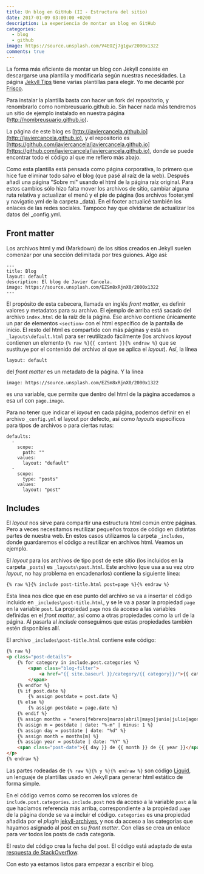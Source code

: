 ```yaml
---
title: Un blog en GitHub (II - Estructura del sitio)
date: 2017-01-09 03:00:00 +0200
description: La experiencia de montar un blog en GitHub
categories:
  - blog
  - github
image: https://source.unsplash.com/V4EOZj7g1gw/2000x1322
comments: true
---
```

La forma más eficiente de montar un blog con Jekyll consiste en descargarse una plantilla y modificarla según nuestras necesidades. La página [Jekyll Tips](http://jekyll.tips/templates/) tiene varias plantillas para elegir. Yo me decanté por [Frisco](https://github.com/CloudCannon/frisco-jekyll-template).

Para instalar la plantilla basta con hacer un fork del repositorio, y renombrarlo como nombreusuario.github.io. Sin hacer nada más tendremos un sitio de ejemplo instalado en nuestra página (http://nombreusuario.github.io).

La página de este blog es [http://javiercancela.github.io](http://javiercancela.github.io), y el repositorio es [https://github.com/javiercancela/javiercancela.github.io](https://github.com/javiercancela/javiercancela.github.io), donde se puede encontrar todo el código al que me refiero más abajo.

Como esta plantilla está pensada como página corporativa, lo primero que hice fue eliminar todo salvo el blog (que pasé al raíz de la web). Después añadí una página "Sobre mí" usando el html de la página raíz original. Para estos cambios sólo hizo falta mover los archivos de sitio, cambiar alguna ruta relativa y actualizar el menú y el pie de página (los archivos footer.yml y navigatio.yml de la carpeta _data). En el footer actualicé también los enlaces de las redes sociales. Tampoco hay que olvidarse de actualizar los datos del _config.yml. 

## Front matter
Los archivos html y md (Markdown) de los sitios creados en Jekyll suelen comenzar por una sección delimitada por tres guiones. Algo así:
```
---
title: Blog
layout: default
description: El blog de Javier Cancela.
image: https://source.unsplash.com/EZSm8xRjnX0/2000x1322
---
```

El propósito de esta cabecera, llamada en inglés _front matter_, es definir valores y metadatos para su archivo. El ejemplo de arriba está sacado del archivo `index.html` de la raíz de la página. Ese archivo contiene únicamente un par de elementos `<section>` con el html específico de la pantalla de inicio. El resto del html es compartido con más páginas y está en `_layouts\default.html` para ser reutilizado fácilmente (los archivos _layout_ contienen un elemento `{% raw %}{{ content }}{% endraw %}` que se sustituye por el contenido del archivo al que se aplica el _layout_). Así, la línea
```
layout: default
```
del _front matter_ es un metadato de la página. Y la línea
```
image: https://source.unsplash.com/EZSm8xRjnX0/2000x1322
```
es una variable, que permite que dentro del html de la página accedamos a esa url con `page.image`.

Para no tener que indicar el _layout_ en cada página, podemos definir en el archivo `_config.yml` el layout por defecto, así como _layouts_ específicos para tipos de archivos o para ciertas rutas:
```
defaults:
  -
    scope:
      path: ""
    values:
      layout: "default"
  -
    scope:
      type: "posts"
    values:
      layout: "post"
```

## Includes
El _layout_ nos sirve para compartir una estructura html común entre páginas. Pero a veces necesitamos reutilizar pequeños trozos de código en distintas partes de nuestra web. En estos casos utilizamos la carpeta `_includes`, donde guardaremos el código a reutilizar en archivos html. Veamos un ejemplo.

El _layout_ para los archivos de tipo post de este sitio (los incluidos en la carpeta `_posts`) es `_layouts\post.html`. Este archivo (que usa a su vez otro _layout_, no hay problema en encadenarlos) contiene la siguiente línea:
```
{% raw %}{% include post-title.html post=page %}{% endraw %}
```
Esta línea nos dice que en ese punto del archivo se va a insertar el código incluido en `_includes\post-title.html`, y se le va a pasar la propiedad `page` en la variable `post`. La propiedad `page` nos da acceso a las variables definidas en el _front matter_, así como a otras propiedades como la url de la página. Al pasarla al _include_ conseguimos que estas propiedades también estén disponibles allí.

El archivo `_includes\post-title.html` contiene este código:
```html
{% raw %}
<p class="post-details">
    {% for category in include.post.categories %}
        <span class="blog-filter">
            <a href="{{ site.baseurl }}/category/{{ category}}/">{{ category | capitalize }}</a>
        </span>
    {% endfor %}
    {% if post.date %}
        {% assign postdate = post.date %}
    {% else %}  
        {% assign postdate = page.date %}
    {% endif %}
    {% assign months = "enero|febrero|marzo|abril|mayo|junio|julio|agosto|septiembre|octubre|noviembre|diciembre" | split: "|" %}
    {% assign m = postdate | date: "%-m" | minus: 1 %}
    {% assign day = postdate | date: "%d" %}
    {% assign month = months[m] %}
    {% assign year = postdate | date: "%Y" %}
    <span class="post-date">{{ day }} de {{ month }} de {{ year }}</span>
</p>
{% endraw %}
```
Las partes rodeadas de `{% raw %}{% y %}{% endraw %}` son código [Liquid](http://shopify.github.io/liquid/), un lenguaje de plantillas usado en Jekyll para generar html estático de forma simple. 

En el código vemos como se recorren los valores de `include.post.categories`. `include.post` nos da acceso a la variable `post` a la que hacíamos referencia más arriba, correspondiente a la propiedad `page` de la página donde se va a incluir el código. `categories` es una propiedad añadida por el _plugin_ [jekyll-archives](https://github.com/jekyll/jekyll-archives), y nos da acceso a las categorías que hayamos asignado al post en su _front matter_. Con ellas se crea un enlace para ver todos los posts de cada categoría.

El resto del código crea la fecha del post. El código está adaptado de esta [respuesta de StackOverflow](http://stackoverflow.com/a/32914455). 

Con esto ya estamos listos para empezar a escribir el blog.
